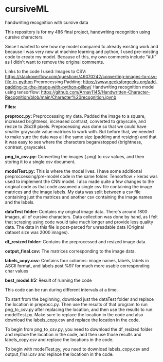 # cursiveML
handwriting recognition with cursive data



This repository is for my 486 final project, handwriting recognition using cursive characters.

Since I wanted to see how my model compared to already existing work and because I was very new at machine learning and python, I used pre-existing code to create my
model. Because of this, my own comments include "#J:" as I didn't want to remove the original comments.

Links to the code I used:
Images to CSV: https://stackoverflow.com/questions/49070242/converting-images-to-csv-file-in-python
Preprocessing Padding: https://www.geeksforgeeks.org/add-padding-to-the-image-with-python-pillow/
Handwriting recognition model using tensorflow: https://github.com/Arnav1145/Handwritten-Character-Recognition/blob/main/Character%20recognition.ipynb




**Files:**

**preprocc.py:** Preproccessing my data. Padded the image to a square, increased brightness, increased contrast, converted to grayscale, and resize to 28x28 pixels.
Preprocessing was done so that we could have smaller grayscale value matrices to work with. But before that, we needed to make sure the data was all the same size
(padding and resizing) and that it was easy to see where the characters began/stopped (brightness, contrast, grayscale).

**png_to_csv.py:** Converting the images (.png) to csv values, and then storing it to a single csv document.

**modelTest.py:** This is where the model lives. I have some additional preproccessing/pre-model code in the same folder. Tensorflow + keras was used to implement the 
CNN model. I also made quite a few changes to the original code as that code assumed a single csv file containing the image matrices and the image labels. My data was 
split between a csv file containing just the matrices and another csv containing the image names and the labels. 

**dataTest folder:** Contains my original image data. There's around 1800 images, all of cursive characters. Data collection was done by hand, as I felt that scraping 
using code would take much longer and provide less quality data. The data in this file is post-parced for unreadable data (Original dataset size was 2000 images).

**df_resized folder:** Contains the preprocessed and resized image data.

**output_final.csv:** The matrices corresponding to the image data.

**labels_copy.csv:** Contains four columns: image names, labels, labels in ASCII format, and labels post %97 for much more usable corresponding char values

**best_model.h5:** Result of running the code






This code can be run during different intervals at a time. 

To start from the beginning, download just the dataTest folder and replace the location in preprocc.py. Then use the results of that program to run png_to_csv.py after 
replacing the location, and then use the results to run modelTest.py. Make sure to replace the location in the code and also download the labels_copy.csv and replace 
the location in the code. 

To begin from png_to_csv.py, you need to download the df_resized folder and replace the location in the code, and then use those results and labels_copy.csv and replace the locations in the code.

To begin with modelTest.py, you need to download labels_copy.csv and output_final.csv and replace the locatiosn in the code.
